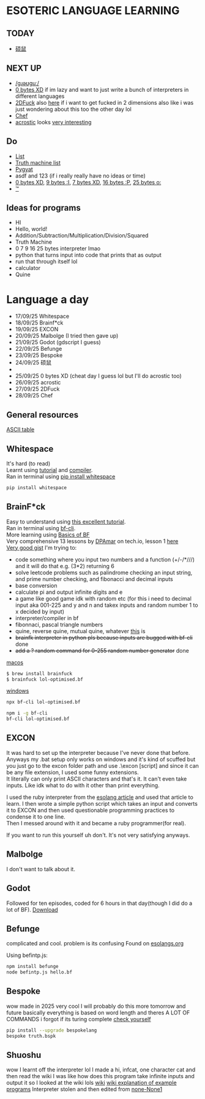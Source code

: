 # ESOTERIC LANGUAGE LEARNING

## TODAY
- [硕鼠](https://esolangs.org/wiki/%E7%A1%95%E9%BC%A0)

## NEXT UP
- [/gɹəʊguː/](https://esolangs.org/wiki//g%C9%B9%C9%99%CA%8Agu%CB%90/)
- [0 bytes XD](https://esolangs.org/wiki/0_bytes_XD) if im lazy and want to just write a bunch of interpreters in different languages
- [2DFuck](https://esolangs.org/wiki/2DFuck) also [here](https://gitlab.com/TheWastl/2DFuck) if i want to get fucked in 2 dimensions also like i was just wondering about this too the other day lol
- [Chef](https://esolangs.org/wiki/Chef)
- [acrostic](https://esolangs.org/wiki/Acrostic) looks [very interesting](https://github.com/Mercerenies/acrostic-lang)

## Do
- [List](https://esolangs.org/wiki/Esoteric_programming_language)
- [Truth machine list](https://esolangs.org/wiki/Truth-machine#-C++)  
- [Pygyat](https://github.com/shamith09/pygyat)  
- asdf and 123 (if i really really have no ideas or time)
- [0 bytes XD](https://esolangs.org/wiki/0_bytes_XD), [9 bytes :I](https://esolangs.org/wiki/9_bytes_:I), [7 bytes XD](https://esolangs.org/wiki/7_bytes_XD), [16 bytes :P](https://esolangs.org/wiki/16_bytes_:P), [25 bytes o:](https://esolangs.org/wiki/25_bytes_o:)
- [™](https://esolangs.org/wiki/%E2%84%A2)

## Ideas for programs
- HI
- Hello, world!
- Addition/Subtraction/Multiplication/Division/Squared
- Truth Machine
- 0 7 9 16 25 bytes interpreter lmao
- python that turns input into code that prints that as output
- run that through itself lol
- calculator
- Quine

# Language a day
- 17/09/25 Whitespace
- 18/09/25 Brainf*ck
- 19/09/25 EXCON
- 20/09/25 Malbolge (I tried then gave up)
- 21/09/25 Godot (gdscript I guess)
- 22/09/25 Befunge
- 23/09/25 Bespoke
- 24/09/25 硕鼠
- 
- 25/09/25 0 bytes XD (cheat day I guess lol but I'll do acrostic too)
- 26/09/25 acrostic
- 27/09/25 2DFuck
- 28/09/25 Chef

## General resources
[ASCII table](https://www.ascii-code.com/)
    
## Whitespace 
It's hard (to read)   
Learnt using [tutorial](https://hackage.haskell.org/package/whitespace-0.4/src/docs/tutorial.html) and [compiler](https://naokikp.github.io/wsi/whitespace.html).  
Ran in terminal using [pip install whitespace](https://pypi.org/project/whitespace/)  
```bash
pip install whitespace
```

## BrainF*ck 
Easy to understand using [this excellent tutorial](https://saketupadhyay.medium.com/how-to-code-in-brainf-ck-without-losing-your-mind-6a8fd67b36b4).  
Ran in terminal using [bf-cli](https://github.com/aapzu/bf-cli).  
More learning using [Basics of BF](https://gist.github.com/roachhd/dce54bec8ba55fb17d3a)  
Very comprehensive 13 lessons by [DPAmar](https://tech.io/users/1962352/DPAmar) on tech.io, lesson 1 [here](https://tech.io/playgrounds/50426/getting-started-with-brainfuck/welcome)  
[Very good gist](https://gist.github.com/roachhd/dce54bec8ba55fb17d3a)
I'm trying to:  
- code something where you input two numbers and a function (+/-/*///) and it will do that e.g. (3\*2) returning 6
- solve leetcode problems such as palindrome checking an input string, and prime number checking, and fibonacci and decimal inputs
- base conversion
- calculate pi and output infinite digits and e 
- a game like good game idk with random etc (for this i need to decimal input aka 001-225 and y and n and takex inputs and random number 1 to x decided by input)
- interpreter/compiler in bf
- fibonnaci, pascal triangle numbers
- quine, reverse quine, mutual quine, whatever [this](https://codegolf.stackexchange.com/questions/63669/three-mutual-quines?rq=1) is 
- ~~brainfk interpreter in python pls because inputs are bugged with bf-cli~~ done
- ~~add a ? random command for 0-255 random number generator~~ done

[macos](https://formulae.brew.sh/formula/brainfuck)
```bash
$ brew install brainfuck
$ brainfuck lol-optimised.bf
```

[windows](https://github.com/aapzu/bf-cli)
```bash
npx bf-cli lol-optimised.bf

npm i -g bf-cli
bf-cli lol-optimised.bf
```

## EXCON
It was hard to set up the interpreter because I've never done that before. Anyways my .bat setup only works on windows and it's kind of scuffed but you just go to the excon folder path and use .\excon [script] and since it can be any file extension, I used some funny extensions.  
It literally can only print ASCII characters and that's it. It can't even take inputs. Like idk what to do with it other than print everything.  

I used the ruby interpreter from the [esolang article](https://esolangs.org/wiki/EXCON#Interpreter) and used that article to learn.
I then wrote a simple python script which takes an input and converts it to EXCON and then used questionable programming practices to condense it to one line.  
Then I messed around with it and became a ruby programmer(for real).

If you want to run this yourself uh don't. It's not very satisfying anyways.

## Malbolge
I don't want to talk about it.

## Godot
Followed for ten episodes, coded for 6 hours in that day(though I did do a lot of BF).
[Download](https://godotengine.org/download/)

## Befunge
complicated and cool. problem is its confusing
Found on [esolangs.org](https://esolangs.org/wiki/Befunge)

Using befintp.js:
```bash
npm install befunge
node befintp.js hello.bf
```

## Bespoke
wow made in 2025
very cool I will probably do this more tomorrow and future
basically everything is based on word length and theres A LOT OF COMMANDS
i forgot if its turing complete [check yourself](https://github.com/WinslowJosiah/bespokelang)

```bash
pip install --upgrade bespokelang
bespoke truth.bspk
```

## Shuoshu
wow I learnt off the interpreter lol
I made a hi, infcat, one character cat and then read the wiki
I was like how does this program take infinite inputs and output it so I looked at the wiki lols
[wiki](https://esolangs.org/wiki/%E7%A1%95%E9%BC%A0)
[wiki explanation of example programs](https://esolangs.org/wiki/A_brief_explaination_of_the_%E7%A1%95%E9%BC%A0_example_programs)
Interpreter stolen and then edited from [none-None1](https://github.com/none-None1/shuoshu/blob/main/shuoshu.py)
